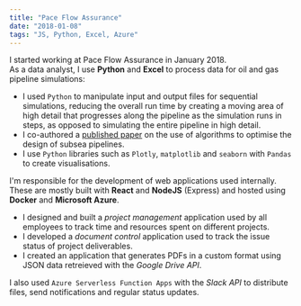 ```yaml
---
title: "Pace Flow Assurance"
date: "2018-01-08"
tags: "JS, Python, Excel, Azure"
---
```


I started working at Pace Flow Assurance in January 2018.  
As a data analyst, I use **Python** and **Excel** to process data for oil and gas pipeline simulations:

- I used `Python` to manipulate input and output files for sequential simulations, reducing the overall run time by creating a moving area of high detail that progresses along the pipeline as the simulation runs in steps, as opposed to simulating the entire pipeline in high detail.
- I co-authored a [published paper](https://www.onepetro.org/conference-paper/BHR-2019-023) on the use of algorithms to optimise the design of subsea pipelines.
- I use `Python` libraries such as `Plotly`, `matplotlib` and `seaborn` with `Pandas` to create visualisations.

I'm responsible for the development of web applications used internally. These are mostly built with **React** and **NodeJS** (Express) and hosted using **Docker** and **Microsoft Azure**.

- I designed and built a _project management_ application used by all employees to track time and resources spent on different projects.
- I developed a _document control_ application used to track the issue status of project deliverables.
- I created an application that generates PDFs in a custom format using JSON data retreieved with the _Google Drive API_.

I also used `Azure Serverless Function Apps` with the _Slack API_ to distribute files, send notifications and regular status updates.
